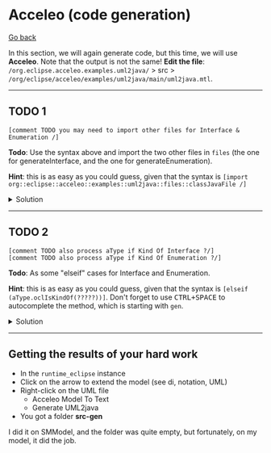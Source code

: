 # Acceleo (code generation)

[Go back](../index.md#td8---code-generation)

In this section, we will again generate code, but this time, we will use **Acceleo**. Note that the output is not the same! **Edit the file**: `/org.eclipse.acceleo.examples.uml2java/` > src > `/org/eclipse/acceleo/examples/uml2java/main/uml2java.mtl`.

<hr class="sl">

## TODO 1

```mtl
[comment TODO you may need to import other files for Interface & Enumeration /]
```

**Todo**: Use the syntax above and import the two other files in `files` (the one for generateInterface, and the one for generateEnumeration).

**Hint**: this is as easy as you could guess, given that the syntax is `[import org::eclipse::acceleo::examples::uml2java::files::classJavaFile /]`

<details class="details-e">
<summary>Solution</summary>

```mtl
[comment DONE you may need to import other files for Interface & Enumeration /]
[import org::eclipse::acceleo::examples::uml2java::files::interfaceJavaFile /]
[import org::eclipse::acceleo::examples::uml2java::files::enumJavaFile /]
```
</details>

<hr class="sr">

## TODO 2

```mtl
[comment TODO also process aType if Kind Of Interface ?/]
[comment TODO also process aType if Kind Of Enumeration ?/]
```

**Todo**: As some "elseif" cases for Interface and Enumeration.

**Hint**: this is as easy as you could guess, given that the syntax is `[elseif (aType.oclIsKindOf(?????))]`. Don't forget to use <kbd>CTRL+SPACE</kbd> to autocomplete the method, which is starting with `gen`.

<details class="details-e">
<summary>Solution</summary>

```mtl
[comment DONE also process aType if Kind Of Interface ?/]
[elseif (aType.oclIsKindOf(Interface))]
	[aType.oclAsType(Interface).genInterfaceJavaFile()/]
[comment DONE also process aType if Kind Of Enumeration ?/]
[elseif (aType.oclIsKindOf(Enumeration))]
	[aType.oclAsType(Enumeration).genEnumJavaFile()/]
```
</details>

<hr class="sl">

## Getting the results of your hard work

* In the `runtime_eclipse` instance
* Click on the arrow to extend the model (see di, notation, UML)
* Right-click on the UML file
  * Acceleo Model To Text
  * Generate UML2java
* You got a folder **src-gen**

I did it on SMModel, and the folder was quite empty, but fortunately, on my model, it did the job.
